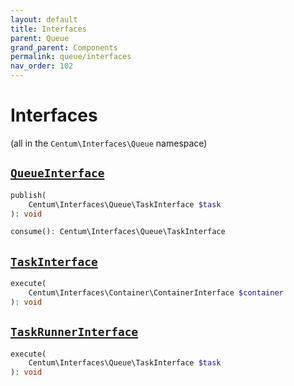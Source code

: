 ```yaml
---
layout: default
title: Interfaces
parent: Queue
grand_parent: Components
permalink: queue/interfaces
nav_order: 102
---
```




# Interfaces

(all in the `Centum\Interfaces\Queue` namespace)



## [`QueueInterface`](https://github.com/SidRoberts/centum/blob/main/src/Interfaces/Queue/QueueInterface.php)

```php
publish(
    Centum\Interfaces\Queue\TaskInterface $task
): void
```

```php
consume(): Centum\Interfaces\Queue\TaskInterface
```



## [`TaskInterface`](https://github.com/SidRoberts/centum/blob/main/src/Interfaces/Queue/TaskInterface.php)

```php
execute(
    Centum\Interfaces\Container\ContainerInterface $container
): void
```



## [`TaskRunnerInterface`](https://github.com/SidRoberts/centum/blob/main/src/Interfaces/Queue/TaskRunnerInterface.php)

```php
execute(
    Centum\Interfaces\Queue\TaskInterface $task
): void
```
